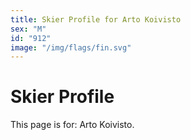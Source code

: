 ```yaml
---
title: Skier Profile for Arto Koivisto
sex: "M"
id: "912"
image: "/img/flags/fin.svg" 
---
```


# Skier Profile

This page is for: Arto Koivisto.
    